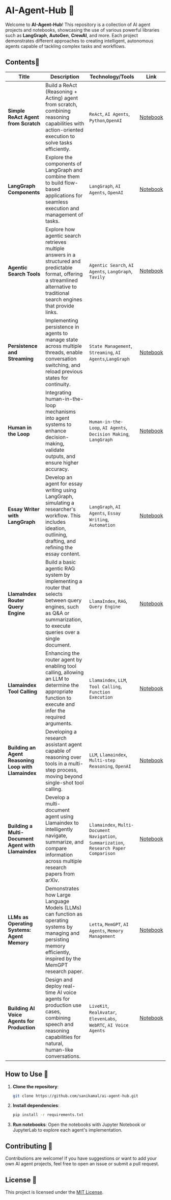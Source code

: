 # AI-Agent-Hub 🤖

Welcome to **AI-Agent-Hub**! This repository is a collection of AI agent projects and notebooks, showcasing the use of various powerful libraries such as **LangGraph**, **AutoGen**, **CrewAI**, and more. Each project demonstrates different approaches to creating intelligent, autonomous agents capable of tackling complex tasks and workflows.

## Contents📂

|          **Title**           |                      **Description**                    |     **Technology/Tools**      |      **Link**         |
|------------------------------|---------------------------------------------------------|-------------------------------|-----------------------|
| **Simple ReAct Agent from Scratch** | Build a ReAct (Reasoning + Acting) agent from scratch, combining reasoning capabilities with action-oriented execution to solve tasks efficiently. | `ReAct`, `AI Agents`, `Python`,`OpenAI` | [Notebook](notebook/simple_react_agent_from_scratch.ipynb) |
| **LangGraph Components** | Explore the components of LangGraph and combine them to build flow-based applications for seamless execution and management of tasks. | `LangGraph`, `AI Agents`, `OpenAI` | [Notebook](notebook/langgraph_components.ipynb) |
| **Agentic Search Tools** | Explore how agentic search retrieves multiple answers in a structured and predictable format, offering a streamlined alternative to traditional search engines that provide links. | `Agentic Search`, `AI Agents`, `LangGraph`, `Tavily` | [Notebook](notebook/agentic_search.ipynb) |
| **Persistence and Streaming** | Implementing persistence in agents to manage state across multiple threads, enable conversation switching, and reload previous states for continuity. | `State Management`, `Streaming`, `AI Agents`,`LangGraph` | [Notebook](notebook/persistence_and_streaming.ipynb) |
| **Human in the Loop** | Integrating human-in-the-loop mechanisms into agent systems to enhance decision-making, validate outputs, and ensure higher accuracy. | `Human-in-the-Loop`, `AI Agents`, `Decision Making`, `LangGraph` | [Notebook](notebook/human_in_the_loop.ipynb) |
| **Essay Writer with LangGraph** | Develop an agent for essay writing using LangGraph, simulating a researcher's workflow. This includes ideation, outlining, drafting, and refining the essay content. | `LangGraph`, `AI Agents`, `Essay Writing`, `Automation` | [Notebook](notebook/essay_writer_langgraph.ipynb) |
| **LlamaIndex Router Query Engine** | Build a basic agentic RAG system by implementing a router that selects between query engines, such as Q&A or summarization, to execute queries over a single document. | `LlamaIndex`, `RAG`, `Query Engine` | [Notebook](notebook/llamaindex_router_query_engine.ipynb) |
| **Llamaindex Tool Calling** | Enhancing the router agent by enabling tool calling, allowing an LLM to determine the appropriate function to execute and infer the required arguments. | `Llamaindex`, `LLM`, `Tool Calling`, `Function Execution` | [Notebook](notebook/llamaindex_tool_calling.ipynb) |
| **Building an Agent Reasoning Loop with Llamaindex** | Developing a research assistant agent capable of reasoning over tools in a multi-step process, moving beyond single-shot tool calling. | `LLM`, `Llamaindex`, `Multi-step Reasoning`, `OpenAI` | [Notebook](notebook/llamaindex_agent_reasoning_loop.ipynb) |
| **Building a Multi-Document Agent with Llamaindex** | Develop a multi-document agent using Llamaindex to intelligently navigate, summarize, and compare information across multiple research papers from arXiv. | `Llamaindex`, `Multi-Document Navigation`, `Summarization`, `Research Paper Comparison` | [Notebook](notebook/llamaindex_multi_document_agent.ipynb) |
| **LLMs as Operating Systems: Agent Memory** | Demonstrates how Large Language Models (LLMs) can function as operating systems by managing and persisting memory efficiently, inspired by the MemGPT research paper. | `Letta`, `MemGPT`, `AI Agents`, `Memory Management` | [Notebook](llms-as-os-agent-memory/README.md) |
| **Building AI Voice Agents for Production** | Design and deploy real-time AI voice agents for production use cases, combining speech and reasoning capabilities for natural, human-like conversations. | `LiveKit`, `RealAvatar`, `ElevenLabs`, `WebRTC`, `AI Voice Agents` | [Notebook](ai-voice-agents-for-production/README.md) |


## How to Use 🚀

1. **Clone the repository**:
   ```bash
   git clone https://github.com/sanikamal/ai-agent-hub.git
   ```

2. **Install dependencies**:
   ```bash
   pip install -r requirements.txt
   ```

3. **Run notebooks**:
   Open the notebooks with Jupyter Notebook or JupyterLab to explore each agent's implementation.

## Contributing 🌟

Contributions are welcome! If you have suggestions or want to add your own AI agent projects, feel free to open an issue or submit a pull request.

## License 📢

This project is licensed under the [MIT License](LICENSE).

